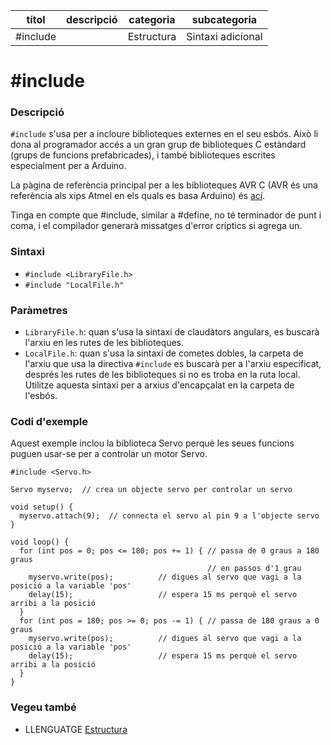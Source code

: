 
| títol | descripció   | categoria  | subcategoria        |
| :---: | :----------: | :--------: | :-----------------: |
| \#include |   | Estructura | Sintaxi adicional |

# #include

### Descripció

`#include` s'usa per a incloure biblioteques externes en el seu esbós. Això li dona al programador accés a un gran grup de biblioteques C estàndard (grups de funcions prefabricades), i també biblioteques escrites especialment per a Arduino.

La pàgina de referència principal per a les biblioteques AVR C (AVR és una referència als xips Atmel en els quals es basa Arduino) és [ací](http://www.nongnu.org/avr-libc/user-manual/modules.html).

Tinga en compte que #include, similar a #define, no té terminador de punt i coma, i el compilador generarà missatges d'error críptics si agrega un.

### Sintaxi

*  `#include <LibraryFile.h>`  
*  `#include "LocalFile.h"`

### Paràmetres

*  `LibraryFile.h`: quan s'usa la sintaxi de claudàtors angulars, es buscarà l'arxiu en les rutes de les biblioteques.  
*  `LocalFile.h`: quan s'usa la sintaxi de cometes dobles, la carpeta de l'arxiu que usa la directiva `#include` es buscarà per a l'arxiu especificat, després les rutes de les biblioteques si no es troba en la ruta local. Utilitze aquesta sintaxi per a arxius d'encapçalat en la carpeta de l'esbós.

### Codi d'exemple

Aquest exemple inclou la biblioteca Servo perquè les seues funcions puguen usar-se per a controlar un motor Servo.

```
#include <Servo.h>

Servo myservo;  // crea un objecte servo per controlar un servo

void setup() {
  myservo.attach(9);  // connecta el servo al pin 9 a l'objecte servo
}

void loop() {
  for (int pos = 0; pos <= 180; pos += 1) { // passa de 0 graus a 180 graus
                                            // en passos d'1 grau
    myservo.write(pos);          // digues al servo que vagi a la posició a la variable 'pos'
    delay(15);                   // espera 15 ms perquè el servo arribi a la posició
  }
  for (int pos = 180; pos >= 0; pos -= 1) { // passa de 180 graus a 0 graus
    myservo.write(pos);          // digues al servo que vagi a la posició a la variable 'pos'
    delay(15);                   // espera 15 ms perquè el servo arribi a la posició
  }
}
```

### Vegeu també

*  LLENGUATGE [Estructura](../Estructura.md)  
